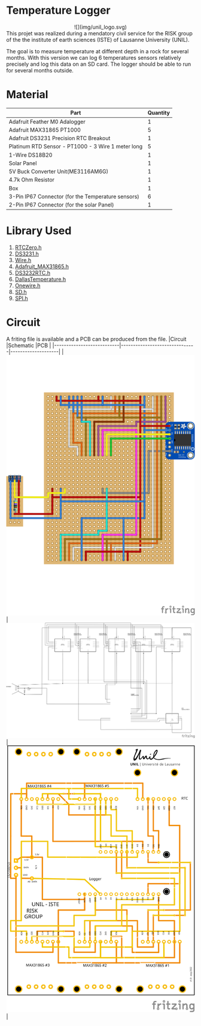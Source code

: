 
# Temperature Logger
<center>![](img/unil_logo.svg)</center>
This projet was realized during a mendatory civil service for the RISK group of the the institute of earth sciences (ISTE) of Lausanne University (UNIL).

The goal is to measure temperature at different depth in a rock for several months. With this version we can log 6 temperatures sensors relatively precisely and log this data on an SD card. The logger should be able to run for several months outside.

# Material
| Part                                               | Quantity |
|----------------------------------------------------|----------|
| Adafruit Feather M0 Adalogger                      | 1        |
| Adafruit MAX31865 PT1000                           | 5        |
| Adafruit DS3231 Precision RTC Breakout             | 1        |
| Platinum RTD Sensor - PT1000 - 3 Wire 1 meter long | 5        |
| 1-Wire DS18B20                                     | 1        |
| Solar Panel                                        | 1        |
| 5V Buck Converter Unit(ME3116AM6G)                 | 1        |
| 4.7k Ohm Resistor                                  | 1        |
| Box                                                | 1        |
| 3-Pin IP67 Connector (for the Temperature sensors) | 6        |
| 2-Pin IP67 Connector (for the solar Panel)         | 1        |

# Library Used
1. [RTCZero.h](https://www.arduino.cc/reference/en/libraries/rtczero/)
2. [DS3231.h](https://www.arduino.cc/reference/en/libraries/ds3231/)
3. [Wire.h](https://github.com/esp8266/Arduino/blob/master/libraries/Wire/Wire.h)
4. [Adafruit_MAX31865.h](Adafruit_MAX31865.h)
5. [DS3232RTC.h](https://github.com/JChristensen/DS3232RTC)
6. [DallasTemperature.h](https://github.com/milesburton/Arduino-Temperature-Control-Library)
7. [Onewire.h](https://www.arduino.cc/reference/en/libraries/onewire/)
7. [SD.h](https://www.arduino.cc/reference/en/libraries/sd/)
8. [SPI.h](https://www.arduino.cc/reference/en/language/functions/communication/spi/)

# Circuit
A friting file is available and a PCB can be produced from the file.
|Circuit                    |Schematic                      |PCB                 |
|---------------------------|-------------------------------|--------------------|
|![Circuit](img/circuit.svg)|![Schematic](img/schematic.svg)|![PCB](/img/PCB.svg)|
